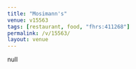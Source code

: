 ```yaml
---
title: "Mosimann's"
venue: v15563
tags: [restaurant, food, "fhrs:411268"]
permalink: /v/15563/
layout: venue
---
```

null